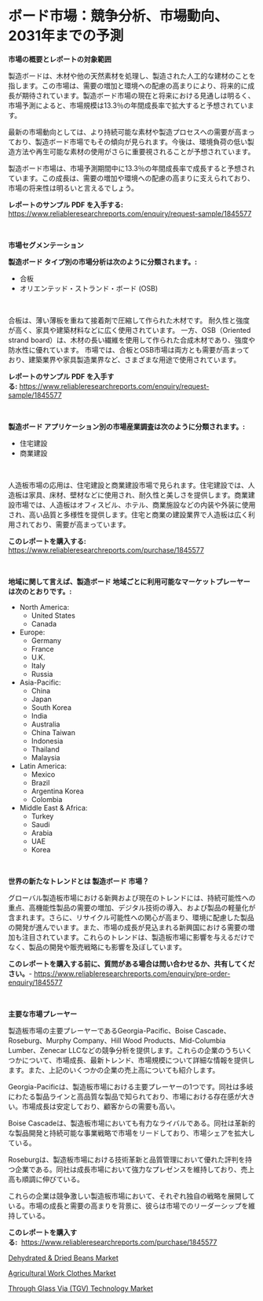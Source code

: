 <p><h1>ボード市場：競争分析、市場動向、2031年までの予測</h1></p><p><strong>市場の概要とレポートの対象範囲</strong></p>
<p><p>製造ボードは、木材や他の天然素材を処理し、製造された人工的な建材のことを指します。この市場は、需要の増加と環境への配慮の高まりにより、将来的に成長が期待されています。製造ボード市場の現在と将来における見通しは明るく、市場予測によると、市場規模は13.3％の年間成長率で拡大すると予想されています。</p><p>最新の市場動向としては、より持続可能な素材や製造プロセスへの需要が高まっており、製造ボード市場でもその傾向が見られます。今後は、環境負荷の低い製造方法や再生可能な素材の使用がさらに重要視されることが予想されています。</p><p>製造ボード市場は、市場予測期間中に13.3％の年間成長率で成長すると予想されています。この成長は、需要の増加や環境への配慮の高まりに支えられており、市場の将来性は明るいと言えるでしょう。</p></p>
<p><strong>レポートのサンプル PDF を入手する:</strong> <a href="https://www.reliableresearchreports.com/enquiry/request-sample/1845577">https://www.reliableresearchreports.com/enquiry/request-sample/1845577</a></p>
<p>&nbsp;</p>
<p><strong>市場セグメンテーション</strong></p>
<p><strong>製造ボード タイプ別の市場分析は次のように分類されます。:</strong></p>
<p><ul><li>合板</li><li>オリエンテッド・ストランド・ボード (OSB)</li></ul></p>
<p>&nbsp;</p>
<p><p>合板は、薄い薄板を重ねて接着剤で圧縮して作られた木材です。 耐久性と強度が高く、家具や建築材料などに広く使用されています。 一方、OSB（Oriented strand board）は、木材の長い繊維を使用して作られた合成木材であり、強度や防水性に優れています。 市場では、合板とOSB市場は両方とも需要が高まっており、建築業界や家具製造業界など、さまざまな用途で使用されています。</p></p>
<p><strong>レポートのサンプル PDF を入手する:</strong>&nbsp;<a href="https://www.reliableresearchreports.com/enquiry/request-sample/1845577">https://www.reliableresearchreports.com/enquiry/request-sample/1845577</a></p>
<p>&nbsp;</p>
<p><strong> 製造ボード アプリケーション別の市場産業調査は次のように分類されます。:</strong></p>
<p><ul><li>住宅建設</li><li>商業建設</li></ul></p>
<p>&nbsp;</p>
<p><p>人造板市場の応用は、住宅建設と商業建設市場で見られます。住宅建設では、人造板は家具、床材、壁材などに使用され、耐久性と美しさを提供します。商業建設市場では、人造板はオフィスビル、ホテル、商業施設などの内装や外装に使用され、高い品質と多様性を提供します。住宅と商業の建設業界で人造板は広く利用されており、需要が高まっています。</p></p>
<p><strong>このレポートを購入する:</strong>&nbsp; <a href="https://www.reliableresearchreports.com/purchase/1845577">https://www.reliableresearchreports.com/purchase/1845577</a></p>
<p>&nbsp;</p>
<p><strong>地域に関して言えば、製造ボード 地域ごとに利用可能なマーケットプレーヤーは次のとおりです。:</strong></p>
<p><ul>
    <li>
        North America:
        <ul>
            <li>United States</li>
            <li>Canada</li>
        </ul>
    </li>
    <li>
        Europe:
        <ul>
            <li>Germany</li>
            <li>France</li>
            <li>U.K.</li>
            <li>Italy</li>
            <li>Russia</li>
        </ul>
    </li>
    <li>
        Asia-Pacific:
        <ul>
            <li>China</li>
            <li>Japan</li>
            <li>South Korea</li>
            <li>India</li>
            <li>Australia</li>
            <li>China Taiwan</li>
            <li>Indonesia</li>
            <li>Thailand</li>
            <li>Malaysia</li>
        </ul>
    </li>
    <li>
        Latin America:
        <ul>
            <li>Mexico</li>
            <li>Brazil</li>
            <li>Argentina Korea</li>
            <li>Colombia</li>
        </ul>
    </li>
    <li>
        Middle East & Africa:
        <ul>
            <li>Turkey</li>
            <li>Saudi</li>
            <li>Arabia</li>
            <li>UAE</li>
            <li>Korea</li>
        </ul>
    </li>
    </ul></p>
<p>&nbsp;</p>
<p><strong>世界の新たなトレンドとは 製造ボード 市場？</strong></p>
<p><p>グローバル製造板市場における新興および現在のトレンドには、持続可能性への重点、高機能性製品の需要の増加、デジタル技術の導入、および製品の軽量化が含まれます。さらに、リサイクル可能性への関心が高まり、環境に配慮した製品の開発が進んでいます。また、市場の成長が見込まれる新興国における需要の増加も注目されています。これらのトレンドは、製造板市場に影響を与えるだけでなく、製品の開発や販売戦略にも影響を及ぼしています。</p></p>
<p><strong>このレポートを購入する前に、質問がある場合は問い合わせるか、共有してください。</strong>- <a href="https://www.reliableresearchreports.com/enquiry/pre-order-enquiry/1845577">https://www.reliableresearchreports.com/enquiry/pre-order-enquiry/1845577</a></p>
<p>&nbsp;</p>
<p><strong>主要な市場プレーヤー</strong></p>
<p><p>製造板市場の主要プレーヤーであるGeorgia-Pacific、Boise Cascade、Roseburg、Murphy Company、Hill Wood Products、Mid-Columbia Lumber、Zenecar LLCなどの競争分析を提供します。これらの企業のうちいくつかについて、市場成長、最新トレンド、市場規模について詳細な情報を提供します。また、上記のいくつかの企業の売上高についても紹介します。</p><p>Georgia-Pacificは、製造板市場における主要プレーヤーの1つです。同社は多岐にわたる製品ラインと高品質な製品で知られており、市場における存在感が大きい。市場成長は安定しており、顧客からの需要も高い。</p><p>Boise Cascadeは、製造板市場においても有力なライバルである。同社は革新的な製品開発と持続可能な事業戦略で市場をリードしており、市場シェアを拡大している。</p><p>Roseburgは、製造板市場における技術革新と品質管理において優れた評判を持つ企業である。同社は成長市場において強力なプレゼンスを維持しており、売上高も順調に伸びている。</p><p>これらの企業は競争激しい製造板市場において、それぞれ独自の戦略を展開している。市場の成長と需要の高まりを背景に、彼らは市場でのリーダーシップを維持している。</p></p>
<p><strong>このレポートを購入する:</strong>&nbsp;&nbsp;<a href="https://www.reliableresearchreports.com/purchase/1845577">https://www.reliableresearchreports.com/purchase/1845577</a></p>
<p><p><a href="https://view.publitas.com/reportprime-1/dehydrated-dried-beans-market-dynamics-2023-2030-also-about-its-market-trends-projections-and-opportunities/">Dehydrated & Dried Beans Market</a></p><p><a href="https://view.publitas.com/reportprime-1/agricultural-work-clothes-market-size-global-industry-overview-market-segmentation-and-forecast-2023-to-2030/">Agricultural Work Clothes Market</a></p><p><a href="https://view.publitas.com/reportprime-1/through-glass-via-tgv-technology-market-research-report-the-key-to-successful-business-strategy-forecasted-for-period-from-2023-2030/">Through Glass Via (TGV) Technology Market</a></p></p>